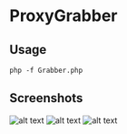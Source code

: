 # ProxyGrabber

## Usage
```
php -f Grabber.php

```
## Screenshots
![alt text](https://github.com/jissatsu/ProxyGrabber/blob/master/el1.png)
![alt text](https://github.com/jissatsu/ProxyGrabber/blob/master/el2.png)
![alt text](https://github.com/jissatsu/ProxyGrabber/blob/master/el3.png)
